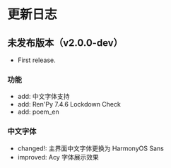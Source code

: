 # 更新日志

## 未发布版本（v2.0.0-dev）

- First release.

### 功能
- add: 中文字体支持
- add: Ren'Py 7.4.6 Lockdown Check
- add: poem_en

### 中文字体
- changed!: 主界面中文字体更换为 HarmonyOS Sans
- improved: Acy 字体展示效果